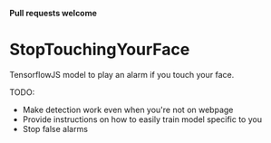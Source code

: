 **Pull requests welcome**

# StopTouchingYourFace

TensorflowJS model to play an alarm if you touch your face.

TODO:
* Make detection work even when you're not on webpage
* Provide instructions on how to easily train model specific to you
* Stop false alarms

